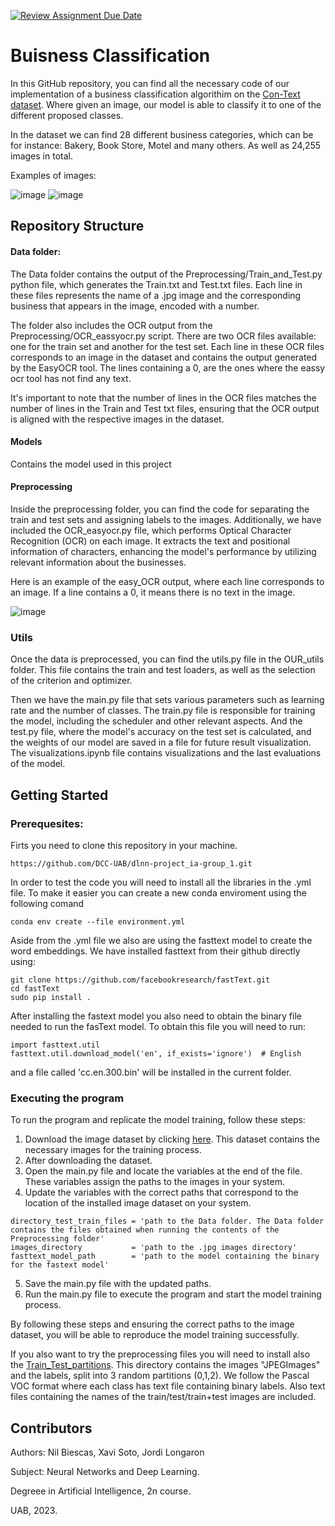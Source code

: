 [![Review Assignment Due Date](https://classroom.github.com/assets/deadline-readme-button-24ddc0f5d75046c5622901739e7c5dd533143b0c8e959d652212380cedb1ea36.svg)](https://classroom.github.com/a/wT71nrpQ)
# Buisness Classification

In this GitHub repository, you can find all the necessary code of our implementation of a business classification algorithim on the [Con-Text dataset](https://staff.fnwi.uva.nl/s.karaoglu/datasetWeb/Dataset.html). Where given an image, our model is able to classify it to one of the different proposed classes.

In the dataset we can find 28 different business categories, which can be for instance: Bakery, Book Store, Motel and many others. As well as 24,255 images in total. 

Examples of images:

![image](https://github.com/DCC-UAB/dlnn-project_ia-group_1/assets/98542048/02d10d5f-dd18-4266-9641-ef07be7d3154)
![image](https://github.com/DCC-UAB/dlnn-project_ia-group_1/assets/98542048/73d9639e-8c40-4703-9d49-7756e8c2d5be)


## Repository Structure

#### Data folder:

The Data folder contains the output of the Preprocessing/Train_and_Test.py python file, which generates the Train.txt and Test.txt files. Each line in these files represents the name of a .jpg image and the corresponding business that appears in the image, encoded with a number.

The folder also includes the OCR output from the Preprocessing/OCR_eassyocr.py script. There are two OCR files available: one for the train set and another for the test set. Each line in these OCR files corresponds to an image in the dataset and contains the output generated by the EasyOCR tool. The lines containing a 0, are the ones where the eassy ocr tool has not find any text.

It's important to note that the number of lines in the OCR files matches the number of lines in the Train and Test txt files, ensuring that the OCR output is aligned with the respective images in the dataset.

#### Models

Contains the model used in this project

#### Preprocessing

Inside the preprocessing folder, you can find the code for separating the train and test sets and assigning labels to the images. Additionally, we have included the OCR_easyocr.py file, which performs Optical Character Recognition (OCR) on each image. It extracts the text and positional information of characters, enhancing the model's performance by utilizing relevant information about the businesses.

Here is an example of the easy_OCR output, where each line corresponds to an image. If a line contains a 0, it means there is no text in the image.

![image](https://github.com/DCC-UAB/dlnn-project_ia-group_1/assets/98542048/eba3b8b1-f7a8-4966-8321-216cafe262c0)

### Utils
Once the data is preprocessed, you can find the utils.py file in the OUR_utils folder. This file contains the train and test loaders, as well as the selection of the criterion and optimizer. 

Then we have the main.py file that sets various parameters such as learning rate and the number of classes. The train.py file is responsible for training the model, including the scheduler and other relevant aspects. And the test.py file, where the model's accuracy on the test set is calculated, and the weights of our model are saved in a file for future result visualization. The visualizations.ipynb file contains visualizations and the last evaluations of the model.
## Getting Started

### Prerequesites:
Firts you need to clone this repository in your machine.
```
https://github.com/DCC-UAB/dlnn-project_ia-group_1.git
```
In order to test the code you will need to install all the libraries in the .yml file. To make it easier you can create a new conda enviroment using the following comand
```
conda env create --file environment.yml
```
Aside from the .yml file we also are using the fasttext model to create the word embeddings. We have installed fasttext from their github directly using:
```
git clone https://github.com/facebookresearch/fastText.git
cd fastText
sudo pip install .
```
After installing the fastext model you also need to obtain the binary file needed to run the fasText model. To obtain this file you will need to run:
```
import fasttext.util
fasttext.util.download_model('en', if_exists='ignore')  # English
```
and a file called 'cc.en.300.bin' will be installed in the current folder.

### Executing the program
To run the program and replicate the model training, follow these steps:

1. Download the image dataset by clicking [here](http://isis-data.science.uva.nl/jvgemert/images.tar.gz). This dataset contains the necessary images for the training process.
2. After downloading the dataset.
3. Open the main.py file and locate the variables at the end of the file. These variables assign the paths to the images in your system.
4. Update the variables with the correct paths that correspond to the location of the installed image dataset on your system.
```
directory_test_train_files = 'path to the Data folder. The Data folder contains the files obtained when running the contents of the Preprocessing folder'
images_directory           = 'path to the .jpg images directory'             
fasttext_model_path        = 'path to the model containing the binary for the fastext model'
```
5. Save the main.py file with the updated paths.
6. Run the main.py file to execute the program and start the model training process.

By following these steps and ensuring the correct paths to the image dataset, you will be able to reproduce the model training successfully.

If you also want to try the preprocessing files you will need to install also the [Train_Test_partitions](http://isis-data.science.uva.nl/jvgemert/features.tar.gz). This directory contains the images "JPEGImages" and the labels, split into 3 random partitions (0,1,2). We follow the Pascal VOC format where each class has text file containing binary labels. Also text files containing the names of the train/test/train+test images are included.

## Contributors

Authors: Nil Biescas, Xavi Soto, Jordi Longaron

Subject: Neural Networks and Deep Learning.

Degreee in Artificial Intelligence, 2n course.

UAB, 2023.
